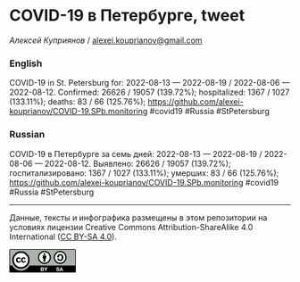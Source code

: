 COVID-19 в Петербурге, tweet
============================

*Алексей Куприянов* /
<a href="mailto:alexei.kouprianov@gmail.com" class="email">alexei.kouprianov@gmail.com</a>

### English

COVID-19 in St. Petersburg for: 2022-08-13 — 2022-08-19 / 2022-08-06 —
2022-08-12. Сonfirmed: 26626 / 19057 (139.72%); hospitalized: 1367 /
1027 (133.11%); deaths: 83 / 66 (125.76%);
<a href="https://github.com/alexei-kouprianov/COVID-19.SPb.monitoring" class="uri">https://github.com/alexei-kouprianov/COVID-19.SPb.monitoring</a>
\#covid19 \#Russia \#StPetersburg

### Russian

COVID-19 в Петербурге за семь дней: 2022-08-13 — 2022-08-19 / 2022-08-06
— 2022-08-12. Выявлено: 26626 / 19057 (139.72%); госпитализировано: 1367
/ 1027 (133.11%); умерших: 83 / 66 (125.76%);
<a href="https://github.com/alexei-kouprianov/COVID-19.SPb.monitoring" class="uri">https://github.com/alexei-kouprianov/COVID-19.SPb.monitoring</a>
\#covid19 \#Russia \#StPetersburg

------------------------------------------------------------------------

Данные, тексты и инфографика размещены в этом репозитории на условиях
лицензии Creative Commons Attribution-ShareAlike 4.0 International ([CC
BY-SA 4.0](https://creativecommons.org/licenses/by-sa/4.0/)).

![](../misc/CC-BY-SA-icon.png "CC-BY-SA")
